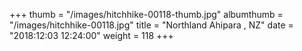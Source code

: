 +++
thumb = "/images/hitchhike-00118-thumb.jpg"
albumthumb = "/images/hitchhike-00118.jpg"
title = "Northland Ahipara , NZ"
date = "2018:12:03 12:24:00"
weight = 118
+++

